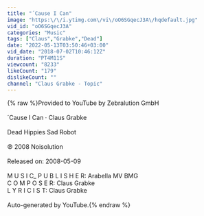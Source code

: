 ```yaml
---
title: "´Cause I Can"
image: "https:\/\/i.ytimg.com\/vi\/oO6SGqecJ3A\/hqdefault.jpg"
vid_id: "oO6SGqecJ3A"
categories: "Music"
tags: ["Claus","Grabke","Dead"]
date: "2022-05-13T03:50:46+03:00"
vid_date: "2018-07-02T10:46:12Z"
duration: "PT4M11S"
viewcount: "8233"
likeCount: "179"
dislikeCount: ""
channel: "Claus Grabke - Topic"
---
```

{% raw %}Provided to YouTube by Zebralution GmbH<br /><br />´Cause I Can · Claus Grabke<br /><br />Dead Hippies Sad Robot<br /><br />℗ 2008 Noisolution<br /><br />Released on: 2008-05-09<br /><br />M U S I C_ P U B L I S H E R: Arabella MV BMG<br />C O M P O S E R: Claus Grabke<br />L Y R I C I S T: Claus Grabke<br /><br />Auto-generated by YouTube.{% endraw %}

